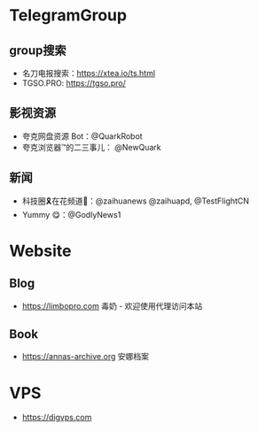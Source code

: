 # TelegramGroup


## group搜索

* 名刀电报搜索：https://xtea.io/ts.html
* TGSO.PRO: https://tgso.pro/

## 影视资源

*  夸克网盘资源 Bot：@QuarkRobot
*  夸克浏览器™的二三事儿： @NewQuark

## 新闻

* 科技圈🎗在花频道📮：@zaihuanews  @zaihuapd, @TestFlightCN
* Yummy 😋：@GodlyNews1


# Website

## Blog
* https://limbopro.com 毒奶 - 欢迎使用代理访问本站

## Book
* https://annas-archive.org 安娜档案

# VPS
* https://digvps.com
